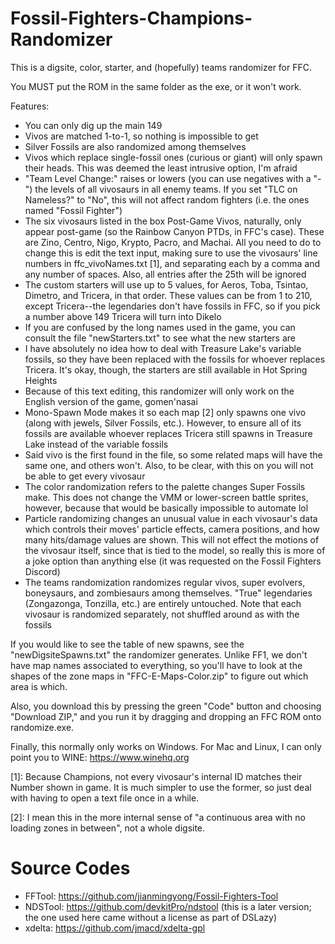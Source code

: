 # Fossil-Fighters-Champions-Randomizer
This is a digsite, color, starter, and (hopefully) teams randomizer for FFC.

You MUST put the ROM in the same folder as the exe, or it won't work.

Features:
- You can only dig up the main 149
- Vivos are matched 1-to-1, so nothing is impossible to get
- Silver Fossils are also randomized among themselves
- Vivos which replace single-fossil ones (curious or giant) will only spawn their heads. This
  was deemed the least intrusive option, I'm afraid
- "Team Level Change:" raises or lowers (you can use negatives with a "-") the levels of all
  vivosaurs in all enemy teams. If you set "TLC on Nameless?" to "No", this will not affect
  random fighters (i.e. the ones named "Fossil Fighter")
- The six vivosaurs listed in the box Post-Game Vivos, naturally, only appear post-game (so
  the Rainbow Canyon PTDs, in FFC's case). These are Zino, Centro, Nigo, Krypto, Pacro, and
  Machai. All you need to do to change this is edit the text input, making sure to use the
  vivosaurs' line numbers in ffc_vivoNames.txt [1], and separating each by a comma and any
  number of spaces. Also, all entries after the 25th will be ignored
- The custom starters will use up to 5 values, for Aeros, Toba, Tsintao, Dimetro, and
  Tricera, in that order. These values can be from 1 to 210, except Tricera--the legendaries
  don't have fossils in FFC, so if you pick a number above 149 Tricera will turn into Dikelo
- If you are confused by the long names used in the game, you can consult the file
  "newStarters.txt" to see what the new starters are
- I have absolutely no idea how to deal with Treasure Lake's variable fossils, so they have
  been replaced with the fossils for whoever replaces Tricera. It's okay, though, the
  starters are still available in Hot Spring Heights
- Because of this text editing, this randomizer will only work on the English version of the
  game, gomen'nasai
- Mono-Spawn Mode makes it so each map [2] only spawns one vivo (along with jewels, Silver
  Fossils, etc.). However, to ensure all of its fossils are available whoever replaces
  Tricera still spawns in Treasure Lake instead of the variable fossils
- Said vivo is the first found in the file, so some related maps will have the same one, and
  others won't. Also, to be clear, with this on you will not be able to get every vivosaur
- The color randomization refers to the palette changes Super Fossils make. This does not
  change the VMM or lower-screen battle sprites, however, because that would be basically
  impossible to automate lol
- Particle randomizing changes an unusual value in each vivosaur's data which controls
  their moves' particle effects, camera positions, and how many hits/damage values are
  shown. This will not effect the motions of the vivosaur itself, since that is
  tied to the model, so really this is more of a joke option than anything else (it was
  requested on the Fossil Fighters Discord)
- The teams randomization randomizes regular vivos, super evolvers, boneysaurs, and
  zombiesaurs among themselves. "True" legendaries (Zongazonga, Tonzilla, etc.) are
  entirely untouched. Note that each vivosaur is randomized separately, not shuffled
  around as with the fossils
   
If you would like to see the table of new spawns, see the "newDigsiteSpawns.txt" the
randomizer generates. Unlike FF1, we don't have map names associated to everything, so
you'll have to look at the shapes of the zone maps in "FFC-E-Maps-Color.zip" to figure out
which area is which.

Also, you download this by pressing the green "Code" button and choosing "Download ZIP," and
you run it by dragging and dropping an FFC ROM onto randomize.exe.

Finally, this normally only works on Windows. For Mac and Linux, I can only point you to
WINE: https://www.winehq.org

[1]: Because Champions, not every vivosaur's internal ID matches their Number shown in game.
It is much simpler to use the former, so just deal with having to open a text file once in 
a while.

[2]: I mean this in the more internal sense of "a continuous area with no loading zones in
between", not a whole digsite.

# Source Codes
- FFTool: https://github.com/jianmingyong/Fossil-Fighters-Tool
- NDSTool: https://github.com/devkitPro/ndstool (this is a later version; the one used here came without a license as part of DSLazy)
- xdelta: https://github.com/jmacd/xdelta-gpl

